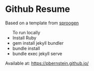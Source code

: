 
# Github Resume

Based on a template from [sproogen](https://github.com/sproogen/modern-resume-theme)

<ul>To run locally
<li> Install Ruby</li>
<li>gem install jekyll bundler</li>
<li>bundle install</li>
<li>bundle exec jekyll serve</li>
</ul>

Available at: https://pbernstein.github.io/
